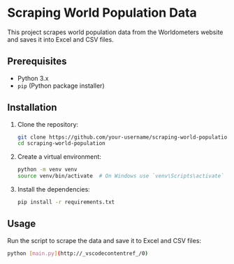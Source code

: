 # Scraping World Population Data

This project scrapes world population data from the Worldometers website and saves it into Excel and CSV files.

## Prerequisites

- Python 3.x
- `pip` (Python package installer)

## Installation

1. Clone the repository:

    ```sh
    git clone https://github.com/your-username/scraping-world-population.git
    cd scraping-world-population
    ```

2. Create a virtual environment:

    ```sh
    python -m venv venv
    source venv/bin/activate  # On Windows use `venv\Scripts\activate`
    ```

3. Install the dependencies:

    ```sh
    pip install -r requirements.txt
    ```

## Usage

Run the script to scrape the data and save it to Excel and CSV files:

```sh
python [main.py](http://_vscodecontentref_/0)